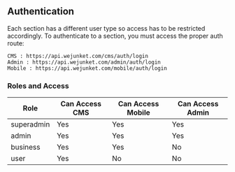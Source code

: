 ## Authentication

Each section has a different user type so access has to be restricted accordingly.  To authenticate to a section, you must access the proper auth route:

```
CMS : https://api.wejunket.com/cms/auth/login 
Admin : https://api.wejunket.com/admin/auth/login 
Mobile : https://api.wejunket.com/mobile/auth/login 
```

### Roles and Access

| Role       | Can Access CMS | Can Access Mobile | Can Access Admin |
|------------|----------------|-------------------|------------------|
| superadmin |       Yes      |        Yes        |        Yes       |
| admin      |       Yes      |        Yes        |        Yes       |
| business   |       Yes      |        Yes        |        No        |
| user       |       Yes      |         No        |        No        |
